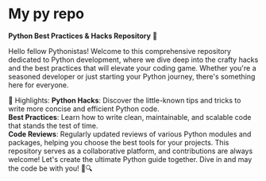# My py repo

**Python Best Practices & Hacks Repository** 🐍


Hello fellow Pythonistas! Welcome to this comprehensive repository dedicated to Python development, where we dive deep into the crafty hacks and the best practices that will elevate your coding game. Whether you're a seasoned 
developer or just starting your Python journey, there's something here for everyone.

🚀 Highlights:
**Python Hacks**: Discover the little-known tips and tricks to write more concise and efficient Python code.
</Br>
**Best Practices**: Learn how to write clean, maintainable, and scalable code that stands the test of time.
</Br>
**Code Reviews**: Regularly updated reviews of various Python modules and packages, helping you choose the best tools for your projects.
This repository serves as a collaborative platform, and contributions are always welcome! Let's create the ultimate Python guide together. Dive in and may the code be with you! 🌌🔍


